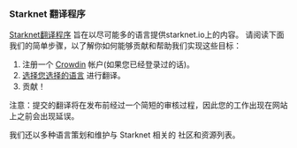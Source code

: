 ### Starknet 翻译程序

[Starknet翻译程序](https://starkware.crowdin.com/starknet-web) 旨在以尽可能多的语言提供starknet.io上的内容。 请阅读下面我们的简单步骤，以了解你如何能够贡献和帮助我们实现这些目标：

1. 注册一个 [Crowdin](https://crowdin.com/) 帐户(如果您已经登录过的话)。
2. [选择您选择的语言](https://starkware.crowdin.com/starknet-web) 进行翻译。
3. 贡献！

注意：提交的翻译将在发布前经过一个简短的审核过程，因此您的工作出现在网站上之前会出现延误。

我们还以多种语言</a>策划和维护与 Starknet 相关的 社区和资源列表。</p>